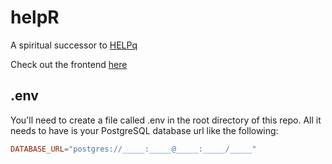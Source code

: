 # helpR
A spiritual successor to [HELPq](https://github.com/ehzhang/HELPq)

Check out the frontend [here](https://github.com/tamuhack-org/helpr-frontend)

## .env

You'll need to create a file called .env in the root directory of this repo. All it needs to have is your PostgreSQL database url like the following:

```toml
DATABASE_URL="postgres://_____:_____@_____:_____/_____"
```

